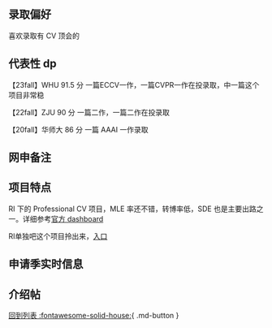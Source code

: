 ## 录取偏好

喜欢录取有 CV 顶会的

## 代表性 dp

【23fall】WHU 91.5 分 一篇ECCV一作，一篇CVPR一作在投录取，中一篇这个项目非常稳

【22fall】ZJU 90 分 一篇二作，一篇二作在投录取

【20fall】华师大 86 分 一篇 AAAI 一作录取

## 网申备注

## 项目特点

RI 下的 Professional CV 项目，MLE 率还不错，转博率低，SDE 也是主要出路之一。详细参考[官方 dashboard](https://www.cmu.edu/career/outcomes/post-grad-dashboard.html)

RI单独吧这个项目拎出来，[入口](https://admissions.scs.cmu.edu/account/login?r=https%3a%2f%2fadmissions.scs.cmu.edu%2fapply%2ffrm%3f857f530c-fb7d-4f58-8ed4-8ef6c01b0d4b)

## 申请季实时信息

## 介绍帖

[回到列表 :fontawesome-solid-house:](grade.md){ .md-button }
